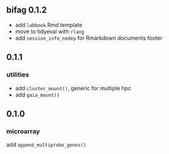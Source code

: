 
## bifag 0.1.2

- add `labbook` Rmd template
- move to tidyeval with `rlang`
- add `session_info_nodep` for Rmarkdown documents footer

## 0.1.1

### utilities

- add `cluster_mount()`, generic for multiple hpc
- add `gaia_mount()`

## 0.1.0

### microarray

add `append_multiprobe_genes()`

